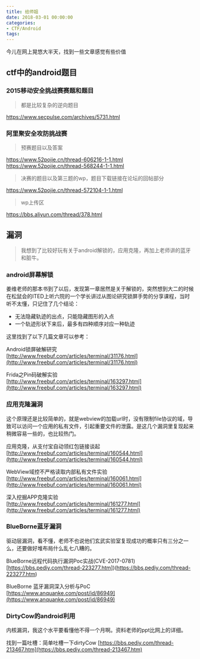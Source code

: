 ```yaml
---
title: 给师姐
date: 2018-03-01 00:00:00
categories:
- CTF/Android
tags: 
---
```


今儿在网上晃悠大半天，找到一些文章感觉有些价值

## ctf中的android题目

### 2015移动安全挑战赛赛题和题目

> 都是比较复杂的逆向题目

https://www.secpulse.com/archives/5731.html

### 阿里聚安全攻防挑战赛

> 预赛题目以及答案

https://www.52pojie.cn/thread-606216-1-1.html
https://www.52pojie.cn/thread-568244-1-1.html

> 决赛的题目以及第三题的wp，题目下载链接在论坛的回帖部分

https://www.52pojie.cn/thread-572104-1-1.html

> wp上传区

https://bbs.aliyun.com/thread/378.html

## 漏洞

> 我想到了比较好玩有关于android解锁的，应用克隆，再加上老师讲的蓝牙和脏牛。

### android屏幕解锁

姜维老师的那本书到了以后，发现第一章居然是关于解锁的，突然想到大二的时候在松鼠会的ITED上听六院的一个学长讲过从图论研究锁屏手势的分享课程，当时听不太懂，只记住了几个结论：

- 无法隐藏轨迹的出点，只能隐藏图形的入点
- 一个轨迹形状下来后，最多有四种顺序对应一种轨迹

这里找到了以下几篇文章可以参考：

Android锁屏破解研究  
[http://www.freebuf.com/articles/terminal/31176.html](http://www.freebuf.com/articles/terminal/31176.html)

Frida之Pin码破解实验  
[http://www.freebuf.com/articles/terminal/163297.html](http://www.freebuf.com/articles/terminal/163297.html)

### 应用克隆漏洞

这个原理还是比较简单的，就是webview的加载url时，没有限制file协议的域，导致可以访问一个应用的私有文件，引起重要文件的泄露。是这几个漏洞里复现起来稍微容易一些的，也比较热门。

应用克隆，从支付宝自动领红包链接谈起   
[http://www.freebuf.com/articles/terminal/160544.html](http://www.freebuf.com/articles/terminal/160544.html)

WebView域控不严格读取内部私有文件实验    
[http://www.freebuf.com/articles/terminal/160061.html](http://www.freebuf.com/articles/terminal/160061.html)

深入挖掘APP克隆实验  
[http://www.freebuf.com/articles/terminal/161277.html](http://www.freebuf.com/articles/terminal/161277.html)

### BlueBorne蓝牙漏洞  

驱动层漏洞，看不懂，老师不也说他们玄武实验室复现成功的概率只有三分之一么，还要做好堆布局什么乱七八糟的。

BlueBorne远程代码执行漏洞Poc实战(CVE-2017-0781) 
[https://bbs.pediy.com/thread-223277.htm])(https://bbs.pediy.com/thread-223277.htm)

BlueBorne 蓝牙漏洞深入分析与PoC   
[https://www.anquanke.com/post/id/86949](https://www.anquanke.com/post/id/86949)

### DirtyCow的android利用

内核漏洞，我这个水平要看懂他不得一个月啊。资料老师的ppt比网上的详细。

找到一篇吐槽：简单吐槽一下dirtyCow
[https://bbs.pediy.com/thread-213467.htm](https://bbs.pediy.com/thread-213467.htm)

